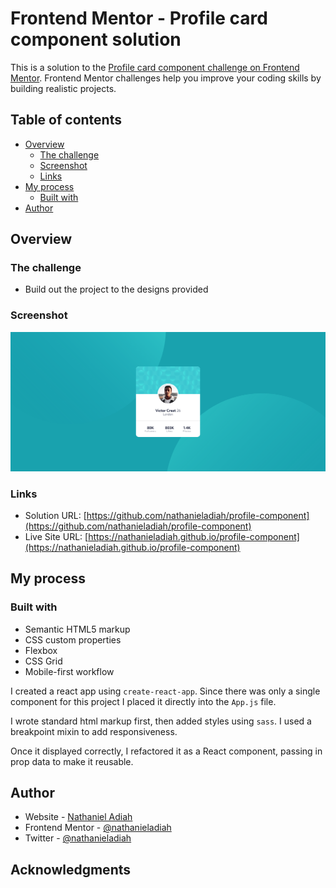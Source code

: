 # Frontend Mentor - Profile card component solution

This is a solution to the [Profile card component challenge on Frontend Mentor](https://www.frontendmentor.io/challenges/profile-card-component-cfArpWshJ). Frontend Mentor challenges help you improve your coding skills by building realistic projects. 

## Table of contents

- [Overview](#overview)
  - [The challenge](#the-challenge)
  - [Screenshot](#screenshot)
  - [Links](#links)
- [My process](#my-process)
  - [Built with](#built-with)
- [Author](#author)


## Overview

### The challenge

- Build out the project to the designs provided


### Screenshot

![](./screenshot.png)


### Links

- Solution URL: [https://github.com/nathanieladiah/profile-component](https://github.com/nathanieladiah/profile-component)
- Live Site URL: [https://nathanieladiah.github.io/profile-component](https://nathanieladiah.github.io/profile-component)

## My process

### Built with

- Semantic HTML5 markup
- CSS custom properties
- Flexbox
- CSS Grid
- Mobile-first workflow

I created a react app using `create-react-app`. Since there was only a single component for this project I placed it
directly into the `App.js` file.

I wrote standard html markup first, then added styles using `sass`. I used a breakpoint mixin to add responsiveness.

Once it displayed correctly, I refactored it as a React component, passing in prop data to make it reusable.

## Author

- Website - [Nathaniel Adiah](https://nathanieladiah.github.io)
- Frontend Mentor - [@nathanieladiah](https://www.frontendmentor.io/profile/nathanieladiah)
- Twitter - [@nathanieladiah](https://www.twitter.com/nathanieladiah)

## Acknowledgments
